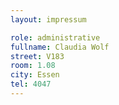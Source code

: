 ```yaml
---
layout: impressum

role: administrative
fullname: Claudia Wolf
street: V183
room: 1.08
city: Essen
tel: 4047
---
```

